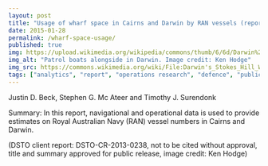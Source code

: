 ```yaml
---
layout: post
title: "Usage of wharf space in Cairns and Darwin by RAN vessels (report)"
date: 2015-01-28
permalink: /wharf-space-usage/
published: true
img: https://upload.wikimedia.org/wikipedia/commons/thumb/6/6d/Darwin%27s_Stokes_Hill_Wharf_January_2010.jpg/640px-Darwin%27s_Stokes_Hill_Wharf_January_2010.jpg
img_alt: "Patrol boats alongside in Darwin. Image credit: Ken Hodge"
img_src: https://commons.wikimedia.org/wiki/File:Darwin's_Stokes_Hill_Wharf_January_2010.jpg
tags: ["analytics", "report", "operations research", "defence", "publication", ]
---
```


Justin D. Beck, Stephen G. Mc Ateer and Timothy J. Surendonk

Summary: In this report, navigational and operational data is used to provide estimates on Royal Australian Navy (RAN) vessel numbers in Cairns and Darwin.

(DSTO client report: DSTO-CR-2013-0238, not to be cited without approval, title and summary approved for public release, image credit: Ken Hodge)
